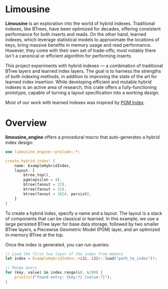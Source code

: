 # Limousine

**Limousine** is an exploration into the world of hybrid indexes. Traditional indexes, like BTrees, have been optimized for decades, offering consistent performance for both inserts and reads. On the other hand, learned indexes, which leverage statistical models to approximate the locations of keys, bring massive benefits in memory usage and read performance. However, they come with their own set of trade-offs; most notably there isn't a canonical or efficient algorithm for performing inserts.

This project experiments with hybrid indexes — a combination of traditional BTree layers and learned index layers. The goal is to harness the strengths of both indexing methods, in addition to improving the state of the art for learned index insertion. While developing efficient and mutable hybrid indexes is an active area of research, this crate offers a fully-functioning prototype, capable of turning a layout specification into a working design.

Most of our work with learned indexes was inspired by [PGM Index](https://github.com/gvinciguerra/PGM-index).

# Overview

**limousine_engine** offers a procedural macro that auto-generates a hybrid index design:

```rust
use limousine_engine::prelude::*;

create_hybrid_index! {
    name: ExampleHybridIndex,
    layout: [
        btree_top(),
        pgm(epsilon = 4),
        btree(fanout = 32),
        btree(fanout = 32),
        btree(fanout = 1024, persist),
    ]
}
```

To create a hybrid index, specify a name and a layout. The layout is a stack of components that can be classical or learned. In this example, we use a large persisted BTree layer for base data storage, followed by two smaller BTree layers, a Piecewise Geometric Model (PGM) layer, and an optimized in-memory BTree at the top.

Once the index is generated, you can run queries:

```rust
// Load the first two layer of the index from memory
let index = ExampleHybridIndex::<i32, i32>::load("path_to_index")?;

// Range query
for (key, value) in index.range(&0, &100) {
    println!("found entry: {key:?} {value:?}");
}
```
